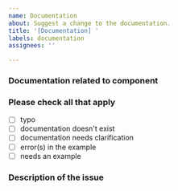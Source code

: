 ```yaml
---
name: Documentation
about: Suggest a change to the documentation.
title: '[Documentation] '
labels: documentation
assignees: ''

---
```


### Documentation related to component
<!-- Type name of component here (e.g. "Contribute", or "Logging" ) -->

### Please check all that apply

- [ ] typo
- [ ] documentation doesn't exist
- [ ] documentation needs clarification
- [ ] error(s) in the example
- [ ] needs an example

### Description of the issue
<!-- Describe the issue in detail here -->
